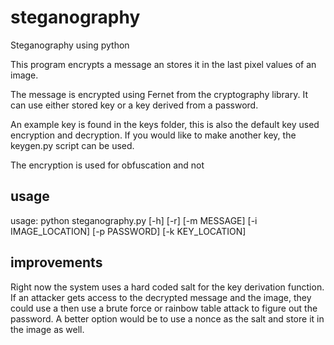 # steganography
Steganography using python

This program encrypts a message an stores it in the last pixel values of an image.

The message is encrypted using Fernet from the cryptography library. It can use either stored key or a key derived from a password.

An example key is found in the keys folder, this is also the default key used encryption and decryption. If you would like to make another key, the keygen.py script can be used.

The encryption is used for obfuscation and not

## usage
usage: python steganography.py [-h] [-r] [-m MESSAGE] [-i IMAGE_LOCATION]
                        [-p PASSWORD] [-k KEY_LOCATION]

## improvements
Right now the system uses a hard coded salt for the key derivation function. If an attacker gets access to the decrypted message and the image, they could use a then use a brute force or rainbow table attack to figure out the password. A better option would be to use a nonce as the salt and store it in the image as well.
